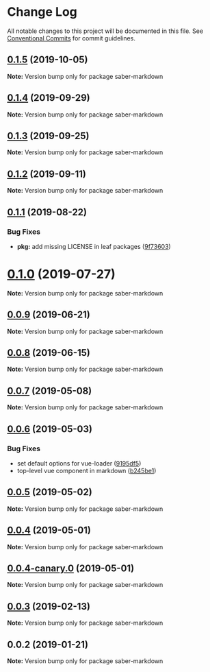 # Change Log

All notable changes to this project will be documented in this file.
See [Conventional Commits](https://conventionalcommits.org) for commit guidelines.

## [0.1.5](https://github.com/saberland/saber/compare/saber-markdown@0.1.4...saber-markdown@0.1.5) (2019-10-05)

**Note:** Version bump only for package saber-markdown

## [0.1.4](https://github.com/saberland/saber/compare/saber-markdown@0.1.3...saber-markdown@0.1.4) (2019-09-29)

**Note:** Version bump only for package saber-markdown

## [0.1.3](https://github.com/saberland/saber/compare/saber-markdown@0.1.2...saber-markdown@0.1.3) (2019-09-25)

**Note:** Version bump only for package saber-markdown

## [0.1.2](https://github.com/saberland/saber/compare/saber-markdown@0.1.1...saber-markdown@0.1.2) (2019-09-11)

**Note:** Version bump only for package saber-markdown

## [0.1.1](https://github.com/saberland/saber/compare/saber-markdown@0.1.0...saber-markdown@0.1.1) (2019-08-22)

### Bug Fixes

- **pkg:** add missing LICENSE in leaf packages ([9f73603](https://github.com/saberland/saber/commit/9f73603))

# [0.1.0](https://github.com/saberland/saber/compare/saber-markdown@0.0.9...saber-markdown@0.1.0) (2019-07-27)

**Note:** Version bump only for package saber-markdown

## [0.0.9](https://github.com/saberland/saber/compare/saber-markdown@0.0.8...saber-markdown@0.0.9) (2019-06-21)

**Note:** Version bump only for package saber-markdown

## [0.0.8](https://github.com/saberland/saber/compare/saber-markdown@0.0.7...saber-markdown@0.0.8) (2019-06-15)

**Note:** Version bump only for package saber-markdown

## [0.0.7](https://github.com/egoist/saber/compare/saber-markdown@0.0.6...saber-markdown@0.0.7) (2019-05-08)

**Note:** Version bump only for package saber-markdown

## [0.0.6](https://github.com/egoist/saber/compare/saber-markdown@0.0.5...saber-markdown@0.0.6) (2019-05-03)

### Bug Fixes

- set default options for vue-loader ([9195df5](https://github.com/egoist/saber/commit/9195df5))
- top-level vue component in markdown ([b245be1](https://github.com/egoist/saber/commit/b245be1))

## [0.0.5](https://github.com/egoist/saber/compare/saber-markdown@0.0.4...saber-markdown@0.0.5) (2019-05-02)

**Note:** Version bump only for package saber-markdown

## [0.0.4](https://github.com/egoist/saber/compare/saber-markdown@0.0.4-canary.0...saber-markdown@0.0.4) (2019-05-01)

**Note:** Version bump only for package saber-markdown

## [0.0.4-canary.0](https://github.com/egoist/saber/compare/saber-markdown@0.0.3...saber-markdown@0.0.4-canary.0) (2019-05-01)

**Note:** Version bump only for package saber-markdown

## [0.0.3](https://github.com/egoist/saber/compare/saber-markdown@0.0.2...saber-markdown@0.0.3) (2019-02-13)

**Note:** Version bump only for package saber-markdown

## 0.0.2 (2019-01-21)

**Note:** Version bump only for package saber-markdown
